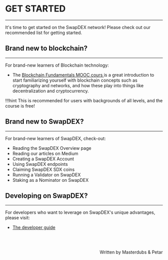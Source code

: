# <b>GET STARTED</b>
---

It's time to get started on the SwapDEX network! Please check out our recommended list for getting started.

## **Brand new to blockchain?**
---
For brand-new learners of Blockchain technology:

- The <a href="https://www.youtube.com/playlist?list=PLxVihxZC42nF_MCN9PTvZMIifRjx9cZ2J" target="_blank"> Blockchain Fundamentals MOOC cours </a> is a great introduction to start familiarizing yourself with blockchain concepts such as cryptography and networks, and how these play into things like decentralization and cryptocurrency.

!!!hint
    This is recommended for users with backgrounds of all levels, and the course is free!

## **Brand new to SwapDEX?**
---
For brand-new learners of SwapDEX, check-out:

- Reading the SwapDEX Overview page
- Reading our articles on Medium
- Creating a SwapDEX Account
- Using SwapDEX endpoints
- Claiming SwapDEX SDX coins
- Running a Validator on SwapDEX
- Staking as a Nominator on SwapDEX

## <b>Developing on SwapDEX?</b>
---
For developers who want to leverage on SwapDEX's unique advantages, please visit:

- <a href="https://docs.swapdex.network/dev-guides/" target="_blank">The developer guide</a>

<br></br>

<p align=right> Written by Masterdubs & Petar </p>